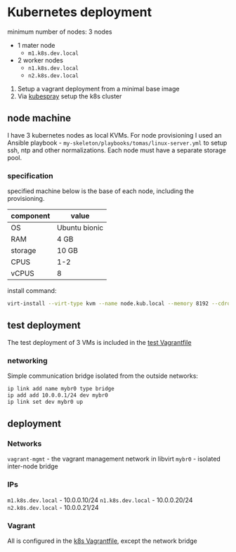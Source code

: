 # Kubernetes deployment

minimum number of nodes: 3 nodes
- 1 mater node
    - `m1.k8s.dev.local`
- 2 worker nodes
    - `n1.k8s.dev.local`
    - `n2.k8s.dev.local`

1. Setup a vagrant deployment from a minimal base image
2. Via [kubespray](https://kubespray.io/#/) setup the k8s cluster

## node machine

I have 3 kubernetes nodes as local KVMs. For node provisioning I used an Ansible playbook - `my-skeleton/playbooks/tomas/linux-server.yml` to setup ssh, ntp and other normalizations.
Each node must have a separate storage pool.

### specification

specified machine below is the base of each node, including the provisioning.

| component | value         |
| --------- | ------------- |
| OS        | Ubuntu bionic |
| RAM       | 4 GB          |
| storage   | 10 GB         |
| CPUS      | 1-2           |
| vCPUS     | 8             |

install command:
```bash
virt-install --virt-type kvm --name node.kub.local --memory 8192 --cdrom ubuntu-bionic.iso --disk size=10,path=/a/b/c.qcow2 --os-variant ubuntu18.04 --cpu host --vcpus cpuset=1-2,maxvcpus=8
```

## test deployment

The test deployment of 3 VMs is included in the [test Vagrantfile](../vagrant_test/Vagrantfile)

### networking
Simple communication bridge isolated from the outside networks:
```bash
ip link add name mybr0 type bridge
ip add add 10.0.0.1/24 dev mybr0
ip link set dev mybr0 up
```

## deployment

### Networks

`vagrant-mgmt` - the vagrant management network in libvirt
`mybr0` - isolated inter-node bridge

### IPs

`m1.k8s.dev.local` - 10.0.0.10/24
`n1.k8s.dev.local` - 10.0.0.20/24
`n2.k8s.dev.local` - 10.0.0.21/24

### Vagrant

All is configured in the [k8s Vagrantfile](../vagrant_k8s/Vagrantfile), except the network bridge
